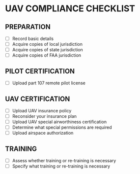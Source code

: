 # UAV COMPLIANCE CHECKLIST

## PREPARATION
- [ ] Record basic details
- [ ] Acquire copies of local jurisdiction
- [ ] Acquire copies of state jurisdiction
- [ ] Acquire copies of FAA jurisdiction

## PILOT CERTIFICATION
- [ ] Upload part 107 remote pilot license

## UAV CERTIFICATION
- [ ] Upload UAV insurance policy
- [ ] Reconsider your insurance plan
- [ ] Upload UAV special airworthiness certification
- [ ] Determine what special permissions are required
- [ ] Upload airspace authorization

## TRAINING
- [ ] Assess whether training or re-training is necessary
- [ ] Specify what training or re-training is necessary
